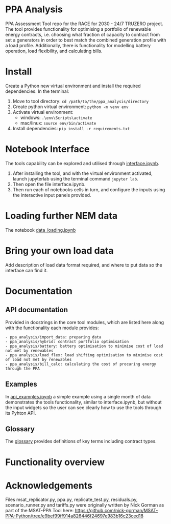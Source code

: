 # PPA Analysis

PPA Assessment Tool repo for the RACE for 2030 - 24/7 TRUZERO project. The tool provides functionality for optimising
a portfolio of renewable energy contracts, i.e. choosing what fraction of capacity to contract from set a generators in 
order to best match the combined generation profile with a load profile. Additionally, there is functionality for 
modelling battery operation, load flexibility, and calculating bills.

# Install

Create a Python new virtual environment and install the required dependencies. In the terminal:

1. Move to tool directory: ```cd /path/to/the/ppa_analysis/directory```
2. Create python virtual environment: ```python -m venv env```
3. Activate virtual environment:
   - windows: ```.\env\Scripts\activate```
   - mac/linux: ```source env/bin/activate```
4. Install dependencies: ```pip install -r requirements.txt```

# Notebook Interface

The tools capability can be explored and utilised through [interface.ipynb](interface.ipynb). 

1. After installing the tool, and with the virtual environment activated, launch jupyterlab using the terminal 
   command ```jupyter lab```. 
2. Then open the file interface.ipynb.
3. Then run each of notebooks cells in turn, and configure the inputs using the interactive input panels provided. 

# Loading further NEM data

The notebook [data_loading.ipynb](data_loading.ipynb)

# Bring your own load data

Add description of load data format required, and where to put data so the interface can find it.

# Documentation

## API documentation 

Provided in docstrings in the core tool modules, which are listed here along with the functionality each module 
provides:

    - ppa_analysis/import_data: preparing data
    - ppa_analysis/hybrid: contract portfolio optimisation
    - ppa_analysis/battery: battery optimisation to minimise cost of load not met by renewables
    - ppa_analysis/load_flex: load shifting optimisation to minimise cost of load not met by renewables
    - ppa_analysis/bill_calc: calculating the cost of procuring energy through the PPA

## Examples

In [api_examples.ipynb](api_examples.ipynb) a simple example using a single month of data demonstrates the tools 
functionality, 
similar to interface.ipynb, but without the input widgets so the user can see clearly how to use the tools through its 
Pyhton API.

## Glossary

The [glossary](glossary.md) provides definitions of key terms including contract types.

# Functionality overview

# Acknowledgements

Files msat_replicator.py, ppa.py, replicate_test.py, residuals.py, scenario_runner.py and tariffs.py were 
originally written by Nick Gorman as part of the MSAT-PPA Tool here: 
https://github.com/nick-gorman/MSAT-PPA-Python/tree/e9bef99ff914a826446f24697e983b16c23ced18
